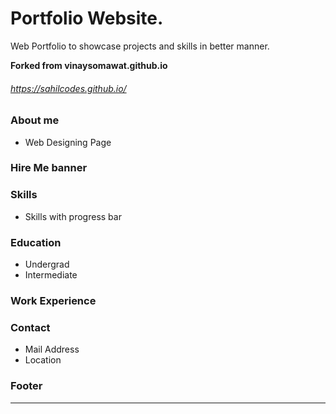 # Portfolio Website.
Web Portfolio to showcase projects and skills in better manner. 

**Forked from vinaysomawat.github.io**


###### https://sahilcodes.github.io/

<!-- ![Image](https://github.com/vinaysomawat/vinaysomawat.github.io/blob/master/vinaysomawatgithubio.gif) -->
### About me
* Web Designing Page

### Hire Me banner
### Skills
* Skills with progress bar
### Education
* Undergrad
* Intermediate
### Work Experience
### Contact
* Mail Address
* Location

### Footer
------------------------------------------------------------------